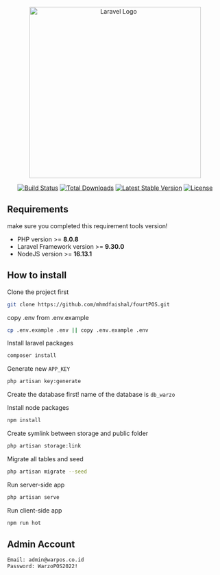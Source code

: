 <p align="center"><a href="https://laravel.com" target="_blank"><img src="https://raw.githubusercontent.com/laravel/art/master/logo-lockup/5%20SVG/2%20CMYK/1%20Full%20Color/laravel-logolockup-cmyk-red.svg" width="400" alt="Laravel Logo"></a></p>

<p align="center">
<a href="https://travis-ci.org/laravel/framework"><img src="https://travis-ci.org/laravel/framework.svg" alt="Build Status"></a>
<a href="https://packagist.org/packages/laravel/framework"><img src="https://img.shields.io/packagist/dt/laravel/framework" alt="Total Downloads"></a>
<a href="https://packagist.org/packages/laravel/framework"><img src="https://img.shields.io/packagist/v/laravel/framework" alt="Latest Stable Version"></a>
<a href="https://packagist.org/packages/laravel/framework"><img src="https://img.shields.io/packagist/l/laravel/framework" alt="License"></a>
</p>

## Requirements

make sure you completed this requirement tools version!

-   PHP version >= **8.0.8**
-   Laravel Framework version >= **9.30.0**
-   NodeJS version >= **16.13.1**

## How to install

Clone the project first

```bash
git clone https://github.com/mhmdfaishal/fourtPOS.git
```

copy .env from .env.example

```bash
cp .env.example .env || copy .env.example .env
```

Install laravel packages

```bash
composer install
```

Generate new `APP_KEY`

```bash
php artisan key:generate
```

Create the database first! name of the database is `db_warzo`

Install node packages

```bash
npm install
```

Create symlink between storage and public folder

```bash
php artisan storage:link
```

Migrate all tables and seed

```bash
php artisan migrate --seed
```

Run server-side app

```bash
php artisan serve
```

Run client-side app

```bash
npm run hot
```

## Admin Account

```bash
Email: admin@warpos.co.id
Password: WarzoPOS2022!
```